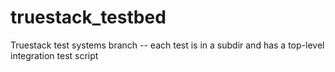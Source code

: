 truestack_testbed
=================

Truestack test systems branch -- each test is in a subdir and has a top-level integration test script